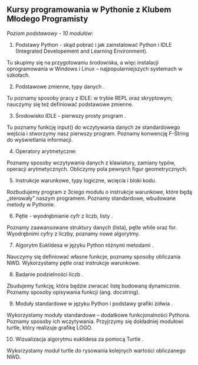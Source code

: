 ## Kursy programowania w Pythonie z Klubem Młodego Programisty

*Poziom podstawowy - 10 modułów:*

1. Podstawy Python - skąd pobrać i jak zainstalować Python i IDLE (Integrated Developement and Learning Environment).

Tu skupimy się na przygotowaniu środowiska, a więc instalacji oprogramowania w Windows i Linux – najpopularniejszych systemach w szkołach.

2. Podstawowe zmienne, typy danych .

Tu poznamy sposoby pracy z IDLE: w trybie REPL oraz skryptowym; nauczymy się też definiować podstawowe zmienne.

3. Środowisko IDLE - pierwszy prosty program .

Tu poznamy funkcję input() do wczytywania danych ze standardowego wejścia i stworzymy nasz pierwszy program. Poznamy konwencję F-String do wyświetlania informacji.

4. Operatory arytmetyczne:

Poznamy sposoby wczytywania danych z klawiatury, zamiany typów, operacji arytmetycznych. Obliczymy pola pewnych figur geometrycznych.

5. Instrukcje warunkowe, typy logiczne, wcięcia i bloki kodu.

Rozbudujemy program z 3ciego modułu o instrukcje warunkowe, które będą „sterowały” naszym programem. Poznamy standardowe, wbudowane metody w Pythonie.

6. Pętle - wyodrębnianie cyfr z liczb, listy .

Poznamy zaawansowane struktury danych (lista), pętle while oraz for. Wyodrębnimi cyfry  z liczby, poznamy nowe algorytmy.

7. Algorytm Euklidesa w języku Python różnymi metodami .

Nauczymy się definiować własne funkcje, poznamy sposoby obliczania NWD. Wykorzystamy pętle oraz instrukcje warunkowe.

8. Badanie podzielności liczb .

Zbudujemy funkcję, która będzie zwracać listę budowaną dynamicznie. Poznamy sposoby opisywania funkcji (ang. docstring).

9. Moduły standardowe w języku Python i podstawy grafiki żółwia .

Wykorzystamy moduły standardowe – dodatkowe funkcjonalności Pythona. Poznamy sposoby ich wczytywania. Przyjrzymy się dokładniej modułowi turtle, który realizuje grafikę LOGO.

10. Wizualizacja algorytmu euklidesa za pomocą Turtle .

Wykorzystamy moduł turtle do rysowania kolejnych wartości obliczanego NWD.
